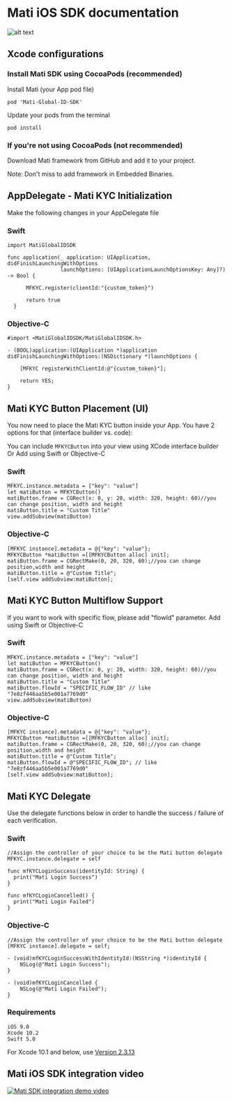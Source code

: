 # Mati iOS SDK documentation 

![alt text](https://github.com/MatiFace/mati-global-id-sdk/blob/master/readme_pic.png)

## Xcode configurations

### Install Mati SDK using CocoaPods (recommended)

Install Mati (your App pod file)
  
    pod 'Mati-Global-ID-SDK'
    
Update your pods from the terminal

    pod install

### If you're not using CocoaPods (not recommended)

Download Mati framework from GitHub and add it to your project.

Note: Don't miss to add framework in Embedded Binaries.


## AppDelegate - Mati KYC Initialization

Make the following changes in your AppDelegate file 

### Swift
    
    import MatiGlobalIDSDK
    
    func application(_ application: UIApplication, didFinishLaunchingWithOptions
                     launchOptions: [UIApplicationLaunchOptionsKey: Any]?) -> Bool {
          
          MFKYC.register(clientId:"{custom_token}")
          
          return true
      }
      
      
      
### Objective-C
    
    #import <MatiGlobalIDSDK/MatiGlobalIDSDK.h>
    
    - (BOOL)application:(UIApplication *)application didFinishLaunchingWithOptions:(NSDictionary *)launchOptions {
        
        [MFKYC registerWithClientId:@"{custom_token}"];

        return YES;
    }

## Mati KYC Button Placement (UI)

You now need to place the Mati KYC button inside your App. You have 2 options for that (interface builder vs. code):

You can include `MFKYCButton` into your view using XCode interface builder
Or
Add using Swift or Objective-C 

### Swift
    
    MFKYC.instance.metadata = ["key": "value"]
    let matiButton = MFKYCButton()
    matiButton.frame = CGRect(x: 0, y: 20, width: 320, height: 60)//you can change position, width and height
    matiButton.title = "Custom Title"
    view.addSubview(matiButton)
    
### Objective-C
    
    [MFKYC instance].metadata = @{"key": "value"};
    MFKYCButton *matiButton =[[MFKYCButton alloc] init];
    matiButton.frame = CGRectMake(0, 20, 320, 60);//you can change position,width and height
    matiButton.title = @"Custom Title";
    [self.view addSubview:matiButton];
    
## Mati KYC Button Multiflow Support

If you want to work with specific flow, please add "flowId" parameter.
Add using Swift or Objective-C 

### Swift
    
    MFKYC.instance.metadata = ["key": "value"]
    let matiButton = MFKYCButton()
    matiButton.frame = CGRect(x: 0, y: 20, width: 320, height: 60)//you can change position, width and height
    matiButton.title = "Custom Title"
    matiButton.flowId = "SPECIFIC_FLOW_ID" // like "7e8zf446aa5b5e001a7769d0"
    view.addSubview(matiButton)
    
### Objective-C
    
    [MFKYC instance].metadata = @{"key": "value"};
    MFKYCButton *matiButton =[[MFKYCButton alloc] init];
    matiButton.frame = CGRectMake(0, 20, 320, 60);//you can change position,width and height
    matiButton.title = @"Custom Title";
    matiButton.flowId = @"SPECIFIC_FLOW_ID"; // like "7e8zf446aa5b5e001a7769d0"
    [self.view addSubview:matiButton];
    
## Mati KYC Delegate

Use the delegate functions below in order to handle the success / failure of each verification.

### Swift

    //Assign the controller of your choice to be the Mati button delegate
    MFKYC.instance.delegate = self

    func mfKYCLoginSuccess(identityId: String) {
      print("Mati Login Success")
    }
    
    func mfKYCLoginCancelled() {
      print("Mati Login Failed")
    }
    
### Objective-C
    
    //Assign the controller of your choice to be the Mati button delegate
    [MFKYC instance].delegate = self;

    - (void)mfKYCLoginSuccessWithIdentityId:(NSString *)identityId {
        NSLog(@"Mati Login Success");
    }
    
    - (void)mfKYCLoginCancelled {
        NSLog(@"Mati Login Failed");
    }
    
### Requirements 
    iOS 9.0
    Xcode 10.2
    Swift 5.0
   For Xcode 10.1 and below, use [Version 2.3.13](https://github.com/MatiFace/mati-global-id-sdk/releases/tag/2.3.13)


## Mati iOS SDK integration video    

[![Mati SDK integration demo video](https://img.youtube.com/vi/sPS7_QoFhpY/0.jpg)](https://www.youtube.com/watch?v=sPS7_QoFhpY)
